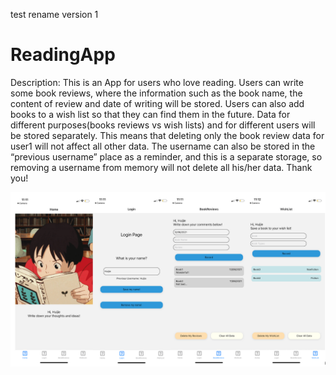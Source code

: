 test rename version 1

# ReadingApp

Description:
This is an App for users who love reading. Users can write some book reviews, where the information such as the book name, the content of review and date of writing will be stored. Users can also add books to a wish list so that they can find them in the future. Data for different purposes(books reviews vs wish lists) and for different users will be stored separately. This means that deleting only the book review data for user1 will not affect all other data. The username can also be stored in the “previous username” place as a reminder, and this is a separate storage, so removing a username from memory will not delete all his/her data. Thank you!

![alt text](https://github.com/metaphor987/Huijie_153a_CPA1/blob/main/Screen%20Shot%202022-01-26%20at%2012.38.05%20PM.png)
